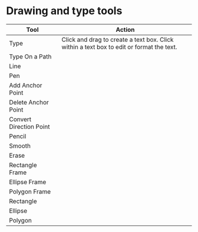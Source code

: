# Drawing and type tools

| Tool | Action |
| --- | --- |
| Type | Click and drag to create a text box. Click within a text box to edit or format the text. |
| Type On a Path |  |
| Line | |
| Pen | |
| Add Anchor Point | |
| Delete Anchor Point | |
| Convert Direction Point | |
| Pencil | |
| Smooth | |
| Erase | |
| Rectangle Frame | |
| Ellipse Frame | |
| Polygon Frame | |
| Rectangle | |
| Ellipse | |
| Polygon | |







